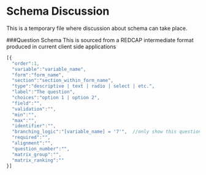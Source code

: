 Schema Discussion
=================

This is a temporary file where discussion about schema can take place.

###Question Schema
This is sourced from a REDCAP intermediate format produced in current client side applications

```javascript
[{
  "order":1,
  "variable":"variable_name",
  "form":"form_name",
  "section":"section_within_form_name",
  "type":"descriptive | text | radio | select | etc.",
  "label":"The question",
  "choices":"option 1 | option 2",
  "field":"",
  "validation":"",
  "min":"",
  "max":"",
  "identifier":"",
  "branching_logic":"[variable_name] = '7'",  //only show this question if the response associated with the question in variable_name matches comparator
  "required":"",
  "alignment":"",
  "question_number":"",
  "matrix_group":"",
  "matrix_ranking":""
}]
```
